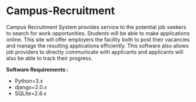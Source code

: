 # Campus-Recruitment

Campus Recruitment System provides service to the potential job seekers to search for work opportunities. Students will be able to make applications online. This site will offer employers the facility both to post their vacancies and manage the resulting applications efficiently. This software also allows job providers to directly communicate with applicants and applicants will also be able to track their progress.


__Software Requirements :__
  * Python=3.x
  * django=2.0.x
  * SQLite=2.8.x
  
